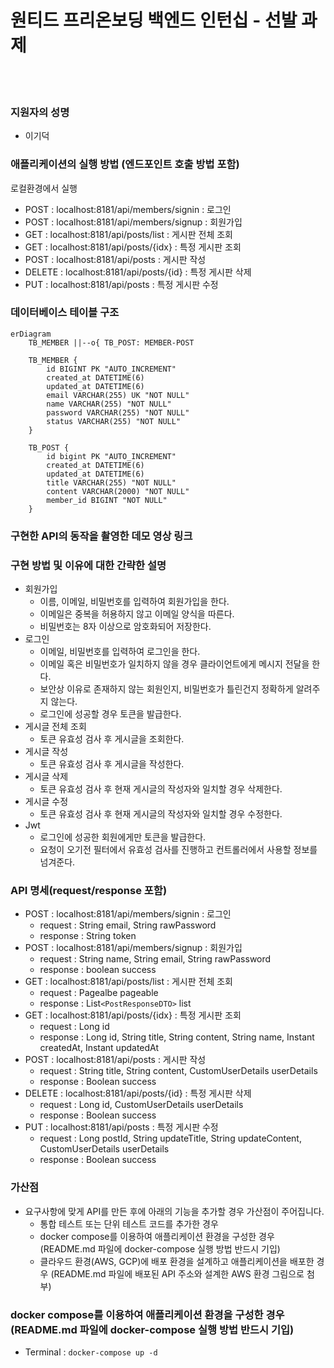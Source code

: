 # 원티드 프리온보딩 백엔드 인턴십 - 선발 과제

<br />
<br />

### 지원자의 성명

- 이기덕

### 애플리케이션의 실행 방법 (엔드포인트 호출 방법 포함)

로컬환경에서 실행

- POST : localhost:8181/api/members/signin : 로그인
- POST : localhost:8181/api/members/signup : 회원가입
- GET : localhost:8181/api/posts/list : 게시판 전체 조회
- GET : localhost:8181/api/posts/{idx} : 특정 게시판 조회
- POST : localhost:8181/api/posts : 게시판 작성
- DELETE : localhost:8181/api/posts/{id} : 특정 게시판 삭제
- PUT : localhost:8181/api/posts : 특정 게시판 수정

### 데이터베이스 테이블 구조

```mermaid
erDiagram
    TB_MEMBER ||--o{ TB_POST: MEMBER-POST

    TB_MEMBER {
        id BIGINT PK "AUTO_INCREMENT"
        created_at DATETIME(6)
        updated_at DATETIME(6)
        email VARCHAR(255) UK "NOT NULL"
        name VARCHAR(255) "NOT NULL"
        password VARCHAR(255) "NOT NULL"
        status VARCHAR(255) "NOT NULL"
    }

    TB_POST {
        id bigint PK "AUTO_INCREMENT"
        created_at DATETIME(6)
        updated_at DATETIME(6)
        title VARCHAR(255) "NOT NULL"
        content VARCHAR(2000) "NOT NULL"
        member_id BIGINT "NOT NULL"
    }
```

### 구현한 API의 동작을 촬영한 데모 영상 링크



### 구현 방법 및 이유에 대한 간략한 설명

- 회원가입
    - 이름, 이메일, 비밀번호를 입력하여 회원가입을 한다.
    - 이메일은 중복을 허용하지 않고 이메일 양식을 따른다.
    - 비밀번호는 8자 이상으로 암호화되어 저장한다.
- 로그인
    - 이메일, 비밀번호를 입력하여 로그인을 한다.
    - 이메일 혹은 비밀번호가 일치하지 않을 경우 클라이언트에게 메시지 전달을 한다.
    - 보안상 이유로 존재하지 않는 회원인지, 비밀번호가 틀린건지 정확하게 알려주지 않는다.
    - 로그인에 성공할 경우 토큰을 발급한다.
- 게시글 전체 조회
    - 토큰 유효성 검사 후 게시글을 조회한다.
- 게시글 작성
    - 토큰 유효성 검사 후 게시글을 작성한다.
- 게시글 삭제
    - 토큰 유효성 검사 후 현재 게시글의 작성자와 일치할 경우 삭제한다.
- 게시글 수정
    - 토큰 유효성 검사 후 현재 게시글의 작성자와 일치할 경우 수정한다.
- Jwt
    - 로그인에 성공한 회원에게만 토큰을 발급한다.
    - 요청이 오기전 필터에서 유효성 검사를 진행하고 컨트롤러에서 사용할 정보를 넘겨준다.

### API 명세(request/response 포함)

- POST : localhost:8181/api/members/signin : 로그인
    - request : String email, String rawPassword
    - response : String token
- POST : localhost:8181/api/members/signup : 회원가입
    - request : String name, String email, String rawPassword
    - response : boolean success
- GET : localhost:8181/api/posts/list : 게시판 전체 조회
    - request : Pagealbe pageable
    - response : List`<PostResponseDTO>` list
- GET : localhost:8181/api/posts/{idx} : 특정 게시판 조회
    - request : Long id
    - response : Long id, String title, String content, String name, Instant createdAt, Instant updatedAt
- POST : localhost:8181/api/posts : 게시판 작성
    - request : String title, String content, CustomUserDetails userDetails
    - response : Boolean success
- DELETE : localhost:8181/api/posts/{id} : 특정 게시판 삭제
    - request : Long id, CustomUserDetails userDetails
    - response : Boolean success
- PUT : localhost:8181/api/posts : 특정 게시판 수정
    - request : Long postId, String updateTitle, String updateContent, CustomUserDetails userDetails
    - response : Boolean success

### 가산점

- 요구사항에 맞게 API를 만든 후에 아래의 기능을 추가할 경우 가산점이 주어집니다.
    - 통합 테스트 또는 단위 테스트 코드를 추가한 경우
    - docker compose를 이용하여 애플리케이션 환경을 구성한 경우 (README.md 파일에 docker-compose 실행 방법 반드시 기입)
    - 클라우드 환경(AWS, GCP)에 배포 환경을 설계하고 애플리케이션을 배포한 경우 (README.md 파일에 배포된 API 주소와 설계한 AWS 환경 그림으로 첨부)

### docker compose를 이용하여 애플리케이션 환경을 구성한 경우 (README.md 파일에 docker-compose 실행 방법 반드시 기입)

- Terminal : `docker-compose up -d`